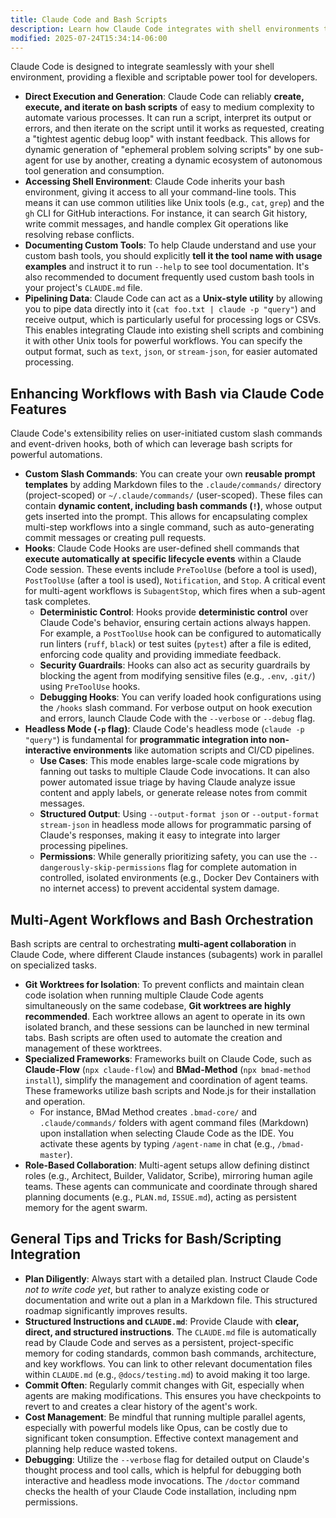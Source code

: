 ```yaml
---
title: Claude Code and Bash Scripts
description: Learn how Claude Code integrates with shell environments to create, execute, and iterate on bash scripts for automated development workflows
modified: 2025-07-24T15:34:14-06:00
---
```


Claude Code is designed to integrate seamlessly with your shell environment, providing a flexible and scriptable power tool for developers.

- **Direct Execution and Generation**: Claude Code can reliably **create, execute, and iterate on bash scripts** of easy to medium complexity to automate various processes. It can run a script, interpret its output or errors, and then iterate on the script until it works as requested, creating a "tightest agentic debug loop" with instant feedback. This allows for dynamic generation of "ephemeral problem solving scripts" by one sub-agent for use by another, creating a dynamic ecosystem of autonomous tool generation and consumption.
- **Accessing Shell Environment**: Claude Code inherits your bash environment, giving it access to all your command-line tools. This means it can use common utilities like Unix tools (e.g., `cat`, `grep`) and the `gh` CLI for GitHub interactions. For instance, it can search Git history, write commit messages, and handle complex Git operations like resolving rebase conflicts.
- **Documenting Custom Tools**: To help Claude understand and use your custom bash tools, you should explicitly **tell it the tool name with usage examples** and instruct it to run `--help` to see tool documentation. It's also recommended to document frequently used custom bash tools in your project's `CLAUDE.md` file.
- **Pipelining Data**: Claude Code can act as a **Unix-style utility** by allowing you to pipe data directly into it (`cat foo.txt | claude -p "query"`) and receive output, which is particularly useful for processing logs or CSVs. This enables integrating Claude into existing shell scripts and combining it with other Unix tools for powerful workflows. You can specify the output format, such as `text`, `json`, or `stream-json`, for easier automated processing.

## Enhancing Workflows with Bash via Claude Code Features

Claude Code's extensibility relies on user-initiated custom slash commands and event-driven hooks, both of which can leverage bash scripts for powerful automations.

- **Custom Slash Commands**: You can create your own **reusable prompt templates** by adding Markdown files to the `.claude/commands/` directory (project-scoped) or `~/.claude/commands/` (user-scoped). These files can contain **dynamic content, including bash commands (`!`)**, whose output gets inserted into the prompt. This allows for encapsulating complex multi-step workflows into a single command, such as auto-generating commit messages or creating pull requests.
- **Hooks**: Claude Code Hooks are user-defined shell commands that **execute automatically at specific lifecycle events** within a Claude Code session. These events include `PreToolUse` (before a tool is used), `PostToolUse` (after a tool is used), `Notification`, and `Stop`. A critical event for multi-agent workflows is `SubagentStop`, which fires when a sub-agent task completes.
  - **Deterministic Control**: Hooks provide **deterministic control** over Claude Code's behavior, ensuring certain actions always happen. For example, a `PostToolUse` hook can be configured to automatically run linters (`ruff`, `black`) or test suites (`pytest`) after a file is edited, enforcing code quality and providing immediate feedback.
  - **Security Guardrails**: Hooks can also act as security guardrails by blocking the agent from modifying sensitive files (e.g., `.env`, `.git/`) using `PreToolUse` hooks.
  - **Debugging Hooks**: You can verify loaded hook configurations using the `/hooks` slash command. For verbose output on hook execution and errors, launch Claude Code with the `--verbose` or `--debug` flag.
- **Headless Mode (`-p` flag)**: Claude Code's headless mode (`claude -p "query"`) is fundamental for **programmatic integration into non-interactive environments** like automation scripts and CI/CD pipelines.
  - **Use Cases**: This mode enables large-scale code migrations by fanning out tasks to multiple Claude Code invocations. It can also power automated issue triage by having Claude analyze issue content and apply labels, or generate release notes from commit messages.
  - **Structured Output**: Using `--output-format json` or `--output-format stream-json` in headless mode allows for programmatic parsing of Claude's responses, making it easy to integrate into larger processing pipelines.
  - **Permissions**: While generally prioritizing safety, you can use the `--dangerously-skip-permissions` flag for complete automation in controlled, isolated environments (e.g., Docker Dev Containers with no internet access) to prevent accidental system damage.

## Multi-Agent Workflows and Bash Orchestration

Bash scripts are central to orchestrating **multi-agent collaboration** in Claude Code, where different Claude instances (subagents) work in parallel on specialized tasks.

- **Git Worktrees for Isolation**: To prevent conflicts and maintain clean code isolation when running multiple Claude Code agents simultaneously on the same codebase, **Git worktrees are highly recommended**. Each worktree allows an agent to operate in its own isolated branch, and these sessions can be launched in new terminal tabs. Bash scripts are often used to automate the creation and management of these worktrees.
- **Specialized Frameworks**: Frameworks built on Claude Code, such as **Claude-Flow** (`npx claude-flow`) and **BMad-Method** (`npx bmad-method install`), simplify the management and coordination of agent teams. These frameworks utilize bash scripts and Node.js for their installation and operation.
  - For instance, BMad Method creates `.bmad-core/` and `.claude/commands/` folders with agent command files (Markdown) upon installation when selecting Claude Code as the IDE. You activate these agents by typing `/agent-name` in chat (e.g., `/bmad-master`).
- **Role-Based Collaboration**: Multi-agent setups allow defining distinct roles (e.g., Architect, Builder, Validator, Scribe), mirroring human agile teams. These agents can communicate and coordinate through shared planning documents (e.g., `PLAN.md`, `ISSUE.md`), acting as persistent memory for the agent swarm.

## General Tips and Tricks for Bash/Scripting Integration

- **Plan Diligently**: Always start with a detailed plan. Instruct Claude Code _not to write code yet_, but rather to analyze existing code or documentation and write out a plan in a Markdown file. This structured roadmap significantly improves results.
- **Structured Instructions and `CLAUDE.md`**: Provide Claude with **clear, direct, and structured instructions**. The `CLAUDE.md` file is automatically read by Claude Code and serves as a persistent, project-specific memory for coding standards, common bash commands, architecture, and key workflows. You can link to other relevant documentation files within `CLAUDE.md` (e.g., `@docs/testing.md`) to avoid making it too large.
- **Commit Often**: Regularly commit changes with Git, especially when agents are making modifications. This ensures you have checkpoints to revert to and creates a clear history of the agent's work.
- **Cost Management**: Be mindful that running multiple parallel agents, especially with powerful models like Opus, can be costly due to significant token consumption. Effective context management and planning help reduce wasted tokens.
- **Debugging**: Utilize the `--verbose` flag for detailed output on Claude's thought process and tool calls, which is helpful for debugging both interactive and headless mode invocations. The `/doctor` command checks the health of your Claude Code installation, including npm permissions.
